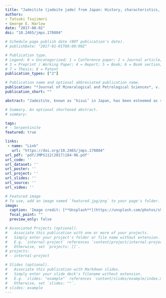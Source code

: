```yaml
---
title: "Jadeitite (jadeite jade) from Japan: History, characteristics, and perspectives"
authors:
- Tatsuki Tsujimori
- George E. Harlow
date: "2017-08-02"
doi: "10.2465/jmps.170804"

# Schedule page publish date (NOT publication's date).
# publishDate: "2017-01-01T00:00:00Z"

# Publication type.
# Legend: 0 = Uncategorized; 1 = Conference paper; 2 = Journal article;
# 3 = Preprint / Working Paper; 4 = Report; 5 = Book; 6 = Book section;
# 7 = Thesis; 8 = Patent
publication_types: ["2"]

# Publication name and optional abbreviated publication name.
publication: "*Journal of Mineralogical and Petrological Sciences*, v. 112, no. 5, p. 184-196, https://doi.org/10.2465/jmps.170804"
publication_short: ""

abstract: "Jadeitite, known as ‘hisui’ in Japan, has been esteemed as sacred stone in both ancient and modern Japanese cultures. Although it was thought that the source material of Japanese jadeitite was brought from China, the identification of jadeite in 1939 changed this interpretation. Japanese jadeitites and jadeite-rich metasomatic rocks are found in Paleozoic and also Mesozoic geotectonic units. All localities are situated in serpentinite mélange with high-pressure metamorphic rocks and/or serpentinite lenses within a high-pressure metamorphosed complex. Outcrop exposures of contact between jadeitite and host serpentinite are extremely rare. Normally the jadeitites show lithological heterogeneity in the same locality due to multiple deformation, recrystallization, and metasomatic fluid infiltration. Studies over the last two decades have interpreted jadeitite in worldwide either as the direct aqueous fluid precipitate (P-type) from subduction channel into the overlying mantle wedge, as the metasomatic replacement (R-type) by such fluids of oceanic plagiogranite, graywacke, or metabasite along the channel margin, or a combination of these two processes. Japanese jadeitites are classified into one or the other type. Multiple stable isotope characterization analyses for jadeitite and related metasomatic rocks and serpentinite become increasingly important to decode fluid behaviors in past subduction zone. However, available geochemical data on Japanese jadeitite are very limited in comparison with other studied localities. More systematic research will unlock new insights about fluid flow and its impacts at the bottom of forearc mantle where jadeitites form. Chemical differentiation and transportation of the fluids involved in jadeitite–formation are crucial topics requiring further research. Nevertheless, the designation of jadeite (and jadeitite) as the national stone of Japan by the Japan Association of Mineralogical Sciences in 2016 should bolster education of the public about this revered stone and its role in subduction zone processes."

# Summary. An optional shortened abstract.
# summary: 

tags: 
# - Serpentinite
featured: true

links:
 - name: "Link"
   url: "https://doi.org/10.2465/jmps.170804"
url_pdf: 'pdf/JMPS112(2017)184-96.pdf'
url_code: ''
url_dataset: ''
url_poster: ''
url_project: ''
url_slides: ''
url_source: ''
url_video: ''

# Featured image
# To use, add an image named `featured.jpg/png` to your page's folder. 
image: 
  caption: 'Image credit: [**Unsplash**](https://unsplash.com/photos/s9CC2SKySJM)'
  focal_point: ""
  preview_only: false

# Associated Projects (optional).
#   Associate this publication with one or more of your projects.
#   Simply enter your project's folder or file name without extension.
#   E.g. `internal-project` references `content/project/internal-project/index.md`.
#   Otherwise, set `projects: []`.
# projects:
# - internal-project

# Slides (optional).
#   Associate this publication with Markdown slides.
#   Simply enter your slide deck's filename without extension.
#   E.g. `slides: "example"` references `content/slides/example/index.md`.
#   Otherwise, set `slides: ""`.
# slides: example
---
```

